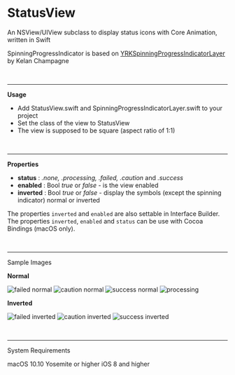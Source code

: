 # StatusView
An NSView/UIView subclass to display status icons with Core Animation, written in Swift

SpinningProgressIndicator is based on [YRKSpinningProgressIndicatorLayer](https://github.com/kelan/YRKSpinningProgressIndicatorLayer) by Kelan Champagne

<br>

---

**Usage**

- Add StatusView.swift and SpinningProgressIndicatorLayer.swift to your project
- Set the class of the view to StatusView
- The view is supposed to be square (aspect ratio of 1:1)

<br>

---

**Properties**

- **status** : *.none, .processing, .failed, .caution* and *.success*
- **enabled** : Bool *true* or *false* - is the view enabled
- **inverted** : Bool *true* or *false* - display the symbols (except the spinning indicator) normal or inverted

The properties `inverted` and `enabled` are also settable in Interface Builder.
The properties `inverted`, `enabled` and `status` can be use with Cocoa Bindings (macOS only).

<br>

---

Sample Images

**Normal**

![failed normal](http://klieme.com/Images/failed.tif)
![caution normal](http://klieme.com/Images/caution.tif)
![success normal](http://klieme.com/Images/success.tif)
![processing](http://klieme.com/Images/processing.png)

**Inverted**

![failed inverted](http://klieme.com/Images/failed_inverted.tif)
![caution inverted](http://klieme.com/Images/caution_inverted.tif)
![success inverted](http://klieme.com/Images/success_inverted.tif)


<br>

---

System Requirements


macOS 10.10 Yosemite or higher
iOS 8 and higher
